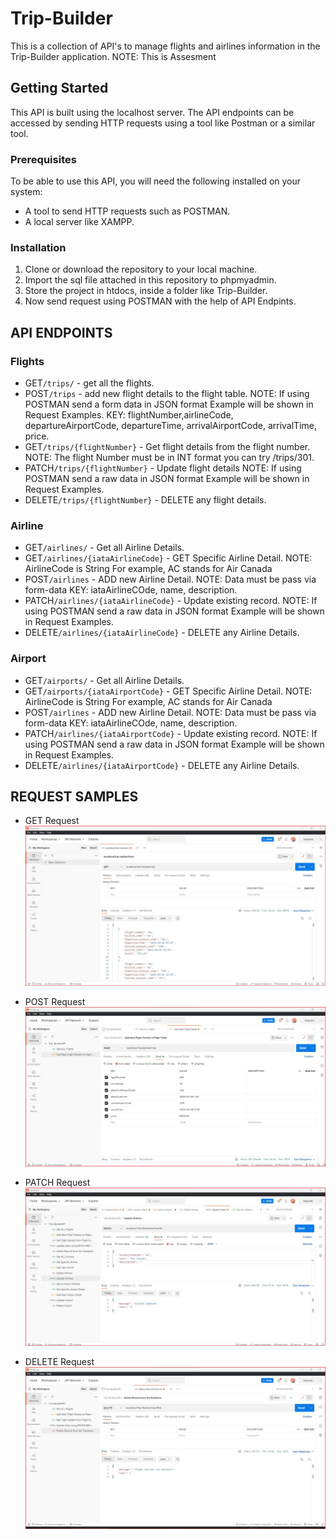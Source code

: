 # Trip-Builder

This is a collection of API's to manage flights and airlines information in the Trip-Builder application. NOTE: This is Assesment

## Getting Started

This API is built using the localhost server. The API endpoints can be accessed by sending HTTP requests using a tool like Postman or a similar tool.

### Prerequisites

To be able to use this API, you will need the following installed on your system:

- A tool to send HTTP requests such as POSTMAN.
- A local server like XAMPP.

### Installation

1. Clone or download the repository to your local machine.
2. Import the sql file attached in this repository to phpmyadmin.
3. Store the project in htdocs, inside a folder like Trip-Builder.
4. Now send request using POSTMAN with the help of API Endpints.

## API ENDPOINTS

### Flights

- GET`/trips/` - get all the flights.
- POST`/trips` - add new flight details to the flight table. NOTE: If using POSTMAN send a form data in JSON format Example will be shown in Request Examples. KEY: flightNumber,airlineCode, departureAirportCode, departureTime, arrivalAirportCode, arrivalTime, price.
- GET`/trips/{flightNumber}` - Get flight details from the flight number. NOTE: The flight Number must be in INT format you can try /trips/301.
- PATCH`/trips/{flightNumber}` - Update flight details NOTE: If using POSTMAN send a raw data in JSON format Example will be shown in Request Examples.
- DELETE`/trips/{flightNumber}` - DELETE any flight details.

### Airline

- GET`/airlines/` - Get all Airline Details.
- GET`/airlines/{iataAirlineCode}` - GET Specific Airline Detail. NOTE: AirlineCode is String For example, AC stands for Air Canada
- POST`/airlines` - ADD new Airline Detail. NOTE: Data must be pass via form-data KEY: iataAirlineCOde, name, description.
- PATCH`/airlines/{iataAirlineCode}` - Update existing record. NOTE: If using POSTMAN send a raw data in JSON format Example will be shown in Request Examples.
- DELETE`/airlines/{iataAirlineCode}` - DELETE any Airline Details.

### Airport

- GET`/airports/` - Get all Airline Details.
- GET`/airports/{iataAirportCode}` - GET Specific Airline Detail. NOTE: AirlineCode is String For example, AC stands for Air Canada
- POST`/airlines` - ADD new Airline Detail. NOTE: Data must be pass via form-data KEY: iataAirlineCOde, name, description.
- PATCH`/airlines/{iataAirportCode}` - Update existing record. NOTE: If using POSTMAN send a raw data in JSON format Example will be shown in Request Examples.
- DELETE`/airlines/{iataAirportCode}` - DELETE any Airline Details.

## REQUEST SAMPLES

- GET Request
![alt text](https://github.com/pratik-app/trip-builder/blob/main/Test1.jpg)

- POST Request
![alt text](https://github.com/pratik-app/trip-builder/blob/main/SendingPostRequestData.jpg)

- PATCH Request
![alt text](https://github.com/pratik-app/trip-builder/blob/main/PATCH%20Method%20Solved.jpg)

- DELETE Request
![alt text](https://github.com/pratik-app/trip-builder/blob/main/Delete%20Record%20from%20Database.jpg)




